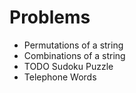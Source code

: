 Problems
========

* Permutations of a string
* Combinations of a string
* TODO Sudoku Puzzle
* Telephone Words


